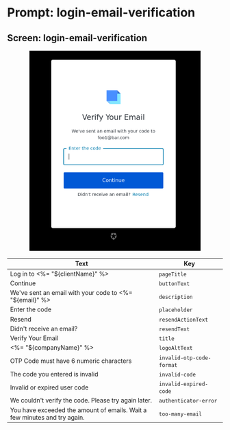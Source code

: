 # Prompt: login-email-verification

## Screen: login-email-verification

<p style="text-align: center;">
  <img alt="login-email-verification reference screenshot" class="ul-prompt-screenshot" data-ul-prompt="login-email-verification" src="/media/articles/universal-login/text-customization/login-email-verification.png" style="width: 400px;"/>
</p>

|Text|Key|
|----------|----------|
|Log in to <%= "${clientName}" %>|`pageTitle`|
|Continue|`buttonText`|
|We've sent an email with your code to <%= "${email}" %>|`description`|
|Enter the code|`placeholder`|
|Resend|`resendActionText`|
|Didn't receive an email?|`resendText`|
|Verify Your Email|`title`|
|<%= "${companyName}" %>|`logoAltText`|
|OTP Code must have 6 numeric characters|`invalid-otp-code-format`|
|The code you entered is invalid|`invalid-code`|
|Invalid or expired user code|`invalid-expired-code`|
|We couldn't verify the code. Please try again later.|`authenticator-error`|
|You have exceeded the amount of emails. Wait a few minutes and try again.|`too-many-email`|
